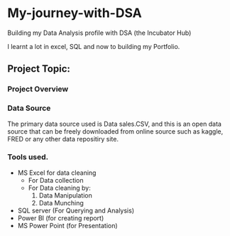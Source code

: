 # My-journey-with-DSA

Building my Data Analysis profile with DSA (the Incubator Hub)

I learnt a lot in excel, SQL and now to building my Portfolio.

## Project Topic: 

### Project Overview

### Data Source
The primary data source used is Data sales.CSV, and this is an open data source that can be freely downloaded from online source such as kaggle, FRED or any other data repositiry site.

### Tools used.
- MS Excel for data  cleaning
    - For Data collection
    - For Data cleaning by:
      1. Data Manipulation
      2. Data Munching
- SQL server (For Querying and Analysis)
- Power BI (for creating report)
- MS Power Point (for Presentation)
